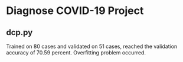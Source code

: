 # Diagnose COVID-19 Project
## dcp.py
Trained on 80 cases and validated on 51 cases, reached the validation accuracy of 70.59 percent.
Overfitting problem occurred.
